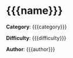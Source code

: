 # {{{name}}}

**Category**: {{{category}}}

**Difficulty**: {{{difficulty}}}

**Author**: {{{author}}}
